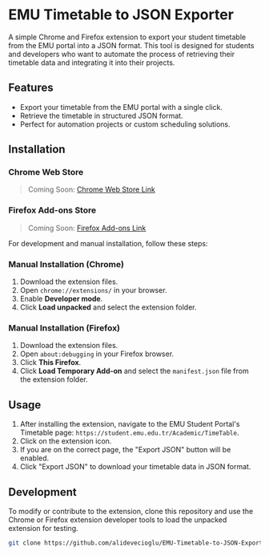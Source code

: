 # EMU Timetable to JSON Exporter

A simple Chrome and Firefox extension to export your student timetable from the EMU portal into a JSON format. This tool is designed for students and developers who want to automate the process of retrieving their timetable data and integrating it into their projects.

## Features

- Export your timetable from the EMU portal with a single click.
- Retrieve the timetable in structured JSON format.
- Perfect for automation projects or custom scheduling solutions.

## Installation

### Chrome Web Store

> Coming Soon: [Chrome Web Store Link](#)

### Firefox Add-ons Store

> Coming Soon: [Firefox Add-ons Link](#)

For development and manual installation, follow these steps:

### Manual Installation (Chrome)

1. Download the extension files.
2. Open `chrome://extensions/` in your browser.
3. Enable **Developer mode**.
4. Click **Load unpacked** and select the extension folder.

### Manual Installation (Firefox)

1. Download the extension files.
2. Open `about:debugging` in your Firefox browser.
3. Click **This Firefox**.
4. Click **Load Temporary Add-on** and select the `manifest.json` file from the extension folder.

## Usage

1. After installing the extension, navigate to the EMU Student Portal's Timetable page: `https://student.emu.edu.tr/Academic/TimeTable`.
2. Click on the extension icon.
3. If you are on the correct page, the "Export JSON" button will be enabled.
4. Click "Export JSON" to download your timetable data in JSON format.

## Development

To modify or contribute to the extension, clone this repository and use the Chrome or Firefox extension developer tools to load the unpacked extension for testing.

```bash
git clone https://github.com/alidevecioglu/EMU-Timetable-to-JSON-Exporter
```
